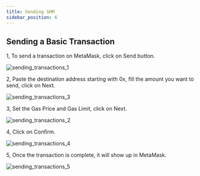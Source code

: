 ```yaml
---
title: Sending SHM
sidebar_position: 6
---
```


## Sending a Basic Transaction

1, To send a transaction on MetaMask, click on Send button.

![sending_transactions_1](/img/sending_transactions/sending_transactions_1.png)

2, Paste the destination address starting with 0x, fill the amount you want to send, click on Next.

![sending_transactions_3](/img/sending_transactions/sending_transactions_3.png)

3, Set the Gas Price and Gas Limit, click on Next.

![sending_transactions_2](/img/sending_transactions/sending_transactions_2.png)

4, Click on Confirm.

![sending_transactions_4](/img/sending_transactions/sending_transactions_4.png)

5, Once the transaction is complete, it will show up in MetaMask.

![sending_transactions_5](/img/sending_transactions/sending_transactions_5.png)
